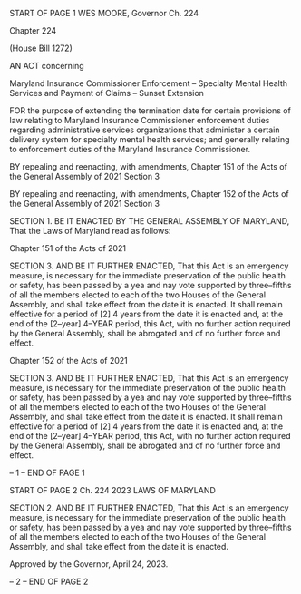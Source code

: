 START OF PAGE 1
WES MOORE, Governor Ch. 224

Chapter 224

(House Bill 1272)

AN ACT concerning

Maryland Insurance Commissioner Enforcement – Specialty Mental Health
Services and Payment of Claims – Sunset Extension

FOR the purpose of extending the termination date for certain provisions of law relating to
Maryland Insurance Commissioner enforcement duties regarding administrative
services organizations that administer a certain delivery system for specialty mental
health services; and generally relating to enforcement duties of the Maryland
Insurance Commissioner.

BY repealing and reenacting, with amendments,
Chapter 151 of the Acts of the General Assembly of 2021
Section 3

BY repealing and reenacting, with amendments,
Chapter 152 of the Acts of the General Assembly of 2021
Section 3

SECTION 1. BE IT ENACTED BY THE GENERAL ASSEMBLY OF MARYLAND,
That the Laws of Maryland read as follows:

Chapter 151 of the Acts of 2021

SECTION 3. AND BE IT FURTHER ENACTED, That this Act is an emergency
measure, is necessary for the immediate preservation of the public health or safety, has
been passed by a yea and nay vote supported by three–fifths of all the members elected to
each of the two Houses of the General Assembly, and shall take effect from the date it is
enacted. It shall remain effective for a period of [2] 4 years from the date it is enacted and,
at the end of the [2–year] 4–YEAR period, this Act, with no further action required by the
General Assembly, shall be abrogated and of no further force and effect.

Chapter 152 of the Acts of 2021

SECTION 3. AND BE IT FURTHER ENACTED, That this Act is an emergency
measure, is necessary for the immediate preservation of the public health or safety, has
been passed by a yea and nay vote supported by three–fifths of all the members elected to
each of the two Houses of the General Assembly, and shall take effect from the date it is
enacted. It shall remain effective for a period of [2] 4 years from the date it is enacted and,
at the end of the [2–year] 4–YEAR period, this Act, with no further action required by the
General Assembly, shall be abrogated and of no further force and effect.

– 1 –
END OF PAGE 1

START OF PAGE 2
Ch. 224 2023 LAWS OF MARYLAND

SECTION 2. AND BE IT FURTHER ENACTED, That this Act is an emergency
measure, is necessary for the immediate preservation of the public health or safety, has
been passed by a yea and nay vote supported by three–fifths of all the members elected to
each of the two Houses of the General Assembly, and shall take effect from the date it is
enacted.

Approved by the Governor, April 24, 2023.

– 2 –
END OF PAGE 2